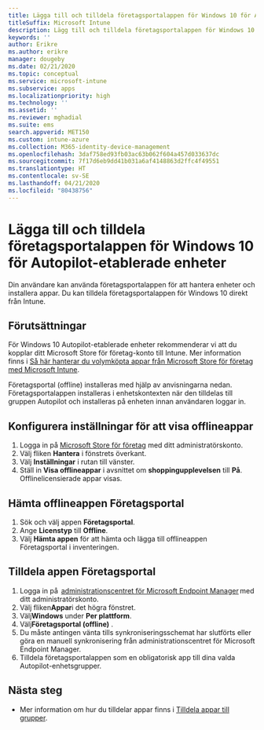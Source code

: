 ```yaml
---
title: Lägga till och tilldela företagsportalappen för Windows 10 för Autopilot-etablerade enheter
titleSuffix: Microsoft Intune
description: Lägg till och tilldela företagsportalappen för Windows 10 i Intune för Autopilot-etablerade enheter.
keywords: ''
author: Erikre
ms.author: erikre
manager: dougeby
ms.date: 02/21/2020
ms.topic: conceptual
ms.service: microsoft-intune
ms.subservice: apps
ms.localizationpriority: high
ms.technology: ''
ms.assetid: ''
ms.reviewer: mghadial
ms.suite: ems
search.appverid: MET150
ms.custom: intune-azure
ms.collection: M365-identity-device-management
ms.openlocfilehash: 3daf758ed93fb03ac63b062f604a457d033637dc
ms.sourcegitcommit: 7f17d6eb9dd41b031a6af4148863d2ffc4f49551
ms.translationtype: HT
ms.contentlocale: sv-SE
ms.lasthandoff: 04/21/2020
ms.locfileid: "80438756"
---
```

# <a name="add-and-assign-the-windows-10-company-portal-app-for-autopilot-provisioned-devices"></a>Lägga till och tilldela företagsportalappen för Windows 10 för Autopilot-etablerade enheter

Din användare kan använda företagsportalappen för att hantera enheter och installera appar. Du kan tilldela företagsportalappen för Windows 10 direkt från Intune. 

## <a name="prerequisites"></a>Förutsättningar

För Windows 10 Autopilot-etablerade enheter rekommenderar vi att du kopplar ditt Microsoft Store för företag-konto till Intune. Mer information finns i [Så här hanterar du volymköpta appar från Microsoft Store för företag med Microsoft Intune](windows-store-for-business.md).

Företagsportal (offline) installeras med hjälp av anvisningarna nedan. Företagsportalappen installeras i enhetskontexten när den tilldelas till gruppen Autopilot och installeras på enheten innan användaren loggar in. 

## <a name="configure-settings-to-show-offline-app"></a>Konfigurera inställningar för att visa offlineappar

1. Logga in på [Microsoft Store för företag](https://www.microsoft.com/business-store) med ditt administratörskonto.
2. Välj fliken **Hantera** i fönstrets överkant.
3. Välj **Inställningar** i rutan till vänster.
4. Ställ in **Visa offlineappar** i avsnittet om **shoppingupplevelsen** till **På**.  
    Offlinelicensierade appar visas.

## <a name="get-the-offline-company-portal-app"></a>Hämta offlineappen Företagsportal

1. Sök och välj appen **Företagsportal**.
2. Ange **Licenstyp** till **Offline**.
3. Välj **Hämta appen** för att hämta och lägga till offlineappen Företagsportal i inventeringen.

## <a name="assign-the-company-portal-app"></a>Tilldela appen Företagsportal

1. Logga in på  [administrationscentret för Microsoft Endpoint Manager](https://go.microsoft.com/fwlink/?linkid=2109431) med ditt administratörskonto. 
2. Välj fliken**Appar**i det högra fönstret.
3. Välj**Windows** under **Per plattform**.
4. Välj**Företagsportal (offline)** .
5. Du måste antingen vänta tills synkroniseringsschemat har slutförts eller göra en manuell synkronisering från administrationscentret för Microsoft Endpoint Manager.
6. Tilldela företagsportalappen som en obligatorisk app till dina valda Autopilot-enhetsgrupper.

## <a name="next-steps"></a>Nästa steg

- Mer information om hur du tilldelar appar finns i [Tilldela appar till grupper](apps-deploy.md).

